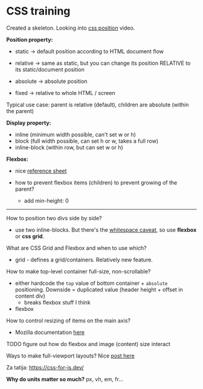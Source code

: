 # CSS training

Created a skeleton. Looking into [css position](https://www.youtube.com/watch?v=jx5jmI0UlXU) video.

**Position property:**

- static     -> default position according to HTML document flow
- relative -> same as static, but you can change its position RELATIVE to its static/document position

- absolute -> absolute position 
- fixed        -> relative to whole HTML / screen



Typical use case: parent is relative (default), children are absolute (within the parent)





**Display property:**

- inline (minimum width possible, can't set w or h)
- block (full width possible, can set h or w, takes a full row)
- inline-block (within row, but can set w or h)



**Flexbox:**

- nice [reference sheet](https://css-tricks.com/snippets/css/a-guide-to-flexbox/)

- how to prevent flexbox items (children) to prevent growing of the parent?
  - add min-height: 0



---

How to position two divs side by side?

- use two inline-blocks. But there's the [whitespace caveat](https://stackoverflow.com/questions/18262300/two-inline-block-elements-each-50-wide-do-not-fit-side-by-side-in-a-single-ro), so use **flexbox** or **css grid**.



What are CSS Grid and Flexbox and when to use which?

- grid - defines a grid/containers. Relatively new feature.



How to make top-level container full-size, non-scrollable?

- either hardcode the `top` value of bottom container + `absolute` positioning. Downside = duplicated value (header height + offset in content div)
  - breaks flexbox stuff I think
- flexbox



How to control resizing of items on the main axis?

- Mozilla documentation [here](https://developer.mozilla.org/en-US/docs/Web/CSS/CSS_Flexible_Box_Layout/Controlling_Ratios_of_Flex_Items_Along_the_Main_Ax)



TODO figure out how do flexbox and image (content) size interact



Ways to make full-viewport layouts? Nice [post here](https://blog.stevensanderson.com/2011/10/05/full-height-app-layouts-a-css-trick-to-make-it-easier/)



Za tatija: https://css-for-js.dev/ 



**Why do units matter so much?** px, vh, em, fr...